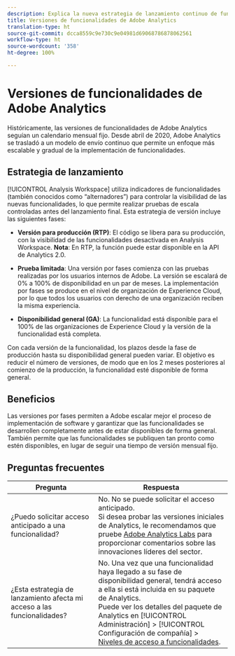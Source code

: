 ```yaml
---
description: Explica la nueva estrategia de lanzamiento continuo de funcionalidades para Adobe Analytics
title: Versiones de funcionalidades de Adobe Analytics
translation-type: ht
source-git-commit: dcca8559c9e730c9e04981d69068786878062561
workflow-type: ht
source-wordcount: '358'
ht-degree: 100%

---
```



# Versiones de funcionalidades de Adobe Analytics

Históricamente, las versiones de funcionalidades de Adobe Analytics seguían un calendario mensual fijo. Desde abril de 2020, Adobe Analytics se trasladó a un modelo de envío continuo que permite un enfoque más escalable y gradual de la implementación de funcionalidades.

## Estrategia de lanzamiento

[!UICONTROL Analysis Workspace] utiliza indicadores de funcionalidades (también conocidos como “alternadores”) para controlar la visibilidad de las nuevas funcionalidades, lo que permite realizar pruebas de escala controladas antes del lanzamiento final. Esta estrategia de versión incluye las siguientes fases:

* **Versión para producción (RTP)**: El código se libera para su producción, con la visibilidad de las funcionalidades desactivada en Analysis Workspace. **Nota**: En RTP, la función puede estar disponible en la API de Analytics 2.0.

* **Prueba limitada**: Una versión por fases comienza con las pruebas realizadas por los usuarios internos de Adobe. La versión se escalará de 0% a 100% de disponibilidad en un par de meses. La implementación por fases se produce en el nivel de organización de Experience Cloud, por lo que todos los usuarios con derecho de una organización reciben la misma experiencia.

* **Disponibilidad general (GA)**: La funcionalidad está disponible para el 100% de las organizaciones de Experience Cloud y la versión de la funcionalidad está completa.

Con cada versión de la funcionalidad, los plazos desde la fase de producción hasta su disponibilidad general pueden variar. El objetivo es reducir el número de versiones, de modo que en los 2 meses posteriores al comienzo de la producción, la funcionalidad esté disponible de forma general.

## Beneficios

Las versiones por fases permiten a Adobe escalar mejor el proceso de implementación de software y garantizar que las funcionalidades se desarrollen completamente antes de estar disponibles de forma general. También permite que las funcionalidades se publiquen tan pronto como estén disponibles, en lugar de seguir una tiempo de versión mensual fijo.

## Preguntas frecuentes

| Pregunta | Respuesta |
|---|---|
| ¿Puedo solicitar acceso anticipado a una funcionalidad? | No. No se puede solicitar el acceso anticipado.<br>Si desea probar las versiones iniciales de Analytics, le recomendamos que pruebe [Adobe Analytics Labs](https://docs.adobe.com/content/help/es-ES/analytics/analyze/tech-previews/overview.html) para proporcionar comentarios sobre las innovaciones líderes del sector. |
| ¿Esta estrategia de lanzamiento afecta mi acceso a las funcionalidades? | No. Una vez que una funcionalidad haya llegado a su fase de disponibilidad general, tendrá acceso a ella si está incluida en su paquete de Analytics.<br>Puede ver los detalles del paquete de Analytics en [!UICONTROL Administración] > [!UICONTROL Configuración de compañía] > [Niveles de acceso a funcionalidades](https://docs.adobe.com/content/help/es-ES/analytics/admin/company-settings/feature-access-levels.html). |